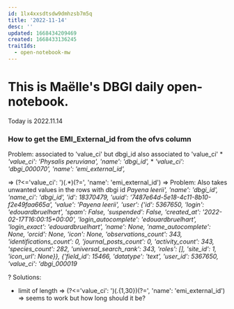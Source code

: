 ```yaml
---
id: 1lx4xxsdtsdw9dmhzsb7m5q
title: '2022-11-14'
desc: ''
updated: 1668434209469
created: 1668433136245
traitIds:
  - open-notebook-mw
---
```



# This is Maëlle's DBGI daily open-notebook.

Today is 2022.11.14


### How to get the EMI_External_id from the ofvs column

Problem: associated to 'value_ci' but dbgi_id also associated to 'value_ci'
      *  *'value_ci': 'Physalis peruviana', 'name': 'dbgi_id',*
      *  *'value_ci': 'dbgi_000070', 'name': 'emi_external_id',*

=> (?<='value_ci': ')(.*)(?=', 'name': 'emi_external_id')
        => Problem: Also takes unwanted values in the rows with dbgi id
        *Payena leerii', 'name': 'dbgi_id', 'name_ci': 'dbgi_id', 'id': 18370479, 'uuid': '7487e64d-5e18-4c11-8b10-f2e49faa665a', 'value': 'Payena leerii', 'user': {'id': 5367650, 'login': 'edouardbruelhart', 'spam': False, 'suspended': False, 'created_at': '2022-02-17T16:00:15+00:00', 'login_autocomplete': 'edouardbruelhart', 'login_exact': 'edouardbruelhart', 'name': None, 'name_autocomplete': None, 'orcid': None, 'icon': None, 'observations_count': 343, 'identifications_count': 0, 'journal_posts_count': 0, 'activity_count': 343, 'species_count': 282, 'universal_search_rank': 343, 'roles': [], 'site_id': 1, 'icon_url': None}}, {'field_id': 15466, 'datatype': 'text', 'user_id': 5367650, 'value_ci': 'dbgi_000019*

? Solutions:
  * limit of length
      => (?<='value_ci': ')(.{1,30})(?=', 'name': 'emi_external_id')
      => seems to work but how long should it be?

